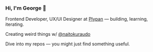 ### Hi, I'm George 👋

Frontend Developer, UX/UI Designer at [Plypan](https://www.plypan.com/) — building, learning, iterating.

Creating weird things w/ [@naitokuraudo](https://github.com/naitokuraudo)

Dive into my repos — you might just find something useful.
